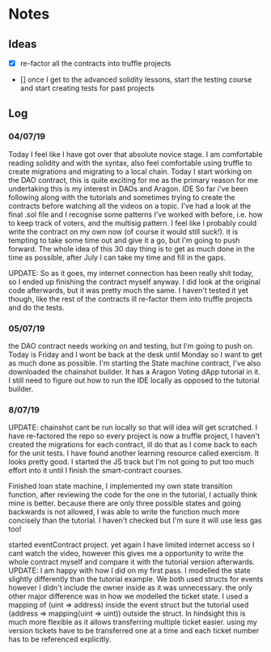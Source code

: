 # Notes

## Ideas

- [x] re-factor all the contracts into truffle projects
- [] once I get to the advanced solidity lessons, start the testing course and start creating tests for past projects

## Log

### 04/07/19

Today I feel like I have got over that absolute novice stage. I am comfortable reading solidity and with the syntax, also feel comfortable using truffle to create migrations and migrating to a local chain. Today I start working on the DAO contract, this is quite exciting for me as the primary reason for me undertaking this is my interest in DAOs and Aragon. IDE So far i've been following along with the tutorials and sometimes trying to create the contracts before watching all the videos on a topic. I've had a look at the final .sol file and I recognise some patterns I've worked with before, i.e. how to keep track of voters, and the multisig pattern. I feel like I probably could write the contract on my own now (of course it would still suck!). it is tempting to take some time out and give it a go, but I'm going to push forward. The whole idea of this 30 day thing is to get as much done in the time as possible, after July I can take my time and fill in the gaps.

UPDATE: So as it goes, my internet connection has been really shit today, so I ended up finishing the contract myself anyway. I did look at the original code afterwards, but it was pretty much the same. I haven't tested it yet though, like the rest of the contracts ill re-factor them into truffle projects and do the tests.

### 05/07/19

the DAO contract needs working on and testing, but I'm going to push on. Today is Friday and I wont be back at the desk until Monday so I want to get as much done as possible. I'm starting the State machine contract, I've also downloaded the chainshot builder. It has a Aragon Voting dApp tutorial in it. I still need to figure out how to run the IDE locally as opposed to the tutorial builder.

### 8/07/19

UPDATE: chainshot cant be run locally so that will idea will get scratched. I have re-factored the repo so every project is now a truffle project, I haven't created the migrations for each contract, ill do that as I come back to each for the unit tests. I have found another learning resource called exercism. It looks pretty good. I started the JS track but I'm not going to put too much effort into it until I finish the smart-contract courses.

Finished loan state machine, I implemented my own state transition function, after reviewing the code for the one in the tutorial, I actually think mine is better. because there are only three possible states and going backwards is not allowed, I was able to write the function much more concisely than the tutorial. I haven't checked but I'm sure it will use less gas too!

started eventContract project. yet again I have limited internet access so I cant watch the video, however this gives me a opportunity to write the whole contract myself and compare it with the tutorial version afterwards. UPDATE: I am happy with how I did on my first pass. I modelled the state slightly differently than the tutorial example. We both used structs for events however I didn't include the owner inside as it was unnecessary. the only other major difference was in how we modelled the ticket state. I used a mapping of (uint => address) inside the event struct but the tutorial used (address => mapping(uint => uint)) outside the struct. In hindsight this is much more flexible as it allows transferring multiple ticket easier. using my version tickets have to be transferred one at a time and each ticket number has to be referenced explicitly.

